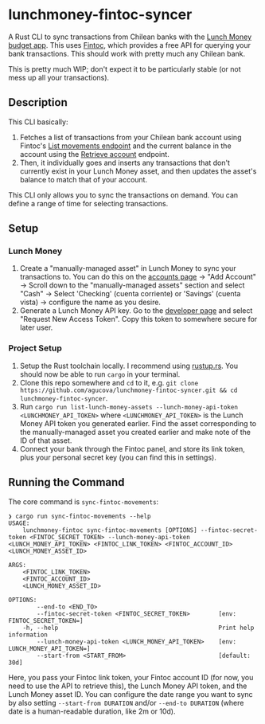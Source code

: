 # lunchmoney-fintoc-syncer
A Rust CLI to sync transactions from Chilean banks with the [Lunch Money budget app](https://lunchmoney.app). This uses [Fintoc](https://fintoc.com/), which provides a free API for querying your bank transactions. This should work with pretty much any Chilean bank.

This is pretty much WIP; don't expect it to be particularly stable (or not mess up all your transactions).
 
## Description
This CLI basically:
1. Fetches a list of transactions from your Chilean bank account using Fintoc's [List movements endpoint](https://docs.fintoc.com/reference/movements-list) and the current balance in the account using the [Retrieve account](https://docs.fintoc.com/reference/accounts-retrieve) endpoint.
2. Then, it individually goes and inserts any transactions that don't currently exist in your Lunch Money asset, and then updates the asset's balance to match that of your account.

This CLI only allows you to sync the transactions on demand. You can define a range of time for selecting transactions.

## Setup
### Lunch Money
1. Create a "manually-managed asset" in Lunch Money to sync your transactions to. You can do this on the [accounts page](https://my.lunchmoney.app/accounts) -> "Add Account" -> Scroll down to the "manually-managed assets" section and select "Cash" -> Select 'Checking' (cuenta corriente) or 'Savings' (cuenta vista) -> configure the name as you desire.
2. Generate a Lunch Money API key. Go to the [developer page](https://my.lunchmoney.app/developers) and select "Request New Access Token". Copy this token to somewhere secure for later user.

### Project Setup
1. Setup the Rust toolchain locally. I recommend using [rustup.rs](https://rustup.rs). You should now be able to run `cargo` in your terminal.
2. Clone this repo somewhere and `cd` to it, e.g. `git clone https://github.com/agucova/lunchmoney-fintoc-syncer.git && cd lunchmoney-fintoc-syncer`.
3. Run `cargo run list-lunch-money-assets --lunch-money-api-token <LUNCHMONEY_API_TOKEN>` where `<LUNCHMONEY_API_TOKEN>` is the Lunch Money API token you generated earlier. Find the asset corresponding to the manually-managed asset you created earlier and make note of the ID of that asset.
4. Connect your bank through the Fintoc panel, and store its link token, plus your personal secret key (you can find this in settings). 

## Running the Command
The core command is `sync-fintoc-movements`:
```
❯ cargo run sync-fintoc-movements --help
USAGE:
    lunchmoney-fintoc sync-fintoc-movements [OPTIONS] --fintoc-secret-token <FINTOC_SECRET_TOKEN> --lunch-money-api-token <LUNCH_MONEY_API_TOKEN> <FINTOC_LINK_TOKEN> <FINTOC_ACCOUNT_ID> <LUNCH_MONEY_ASSET_ID>

ARGS:
    <FINTOC_LINK_TOKEN>       
    <FINTOC_ACCOUNT_ID>       
    <LUNCH_MONEY_ASSET_ID>    

OPTIONS:
        --end-to <END_TO>                                  
        --fintoc-secret-token <FINTOC_SECRET_TOKEN>        [env: FINTOC_SECRET_TOKEN=]
    -h, --help                                             Print help information
        --lunch-money-api-token <LUNCH_MONEY_API_TOKEN>    [env: LUNCH_MONEY_API_TOKEN=]
        --start-from <START_FROM>                          [default: 30d]
```

Here, you pass your Fintoc link token, your Fintoc account ID (for now, you need to use the API to retrieve this), the Lunch Money API token, and the Lunch Money asset ID. You can configure the date range you want to sync by also setting `--start-from DURATION` and/or `--end-to DURATION` (where date is a human-readable duration, like 2m or 10d).

